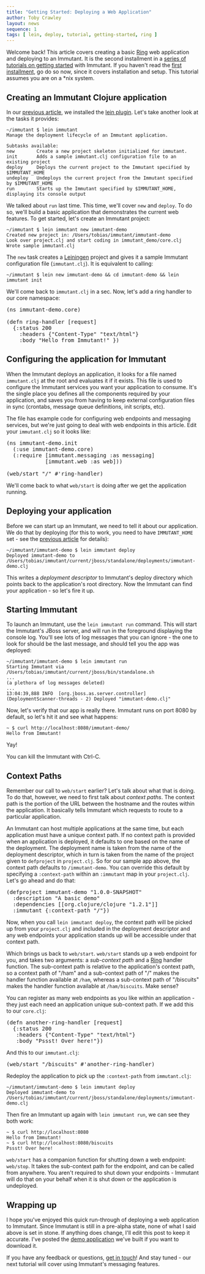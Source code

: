 ```yaml
---
title: "Getting Started: Deploying a Web Application"
author: Toby Crawley
layout: news
sequence: 1
tags: [ lein, deploy, tutorial, getting-started, ring ]
---
```


Welcome back! This article covers creating a basic [Ring] web application and deploying 
to an Immutant. It is the second installment in a 
[series of tutorials on getting started][getting-started] with Immutant. If you haven't
read the [first installment][installing], go do so now, since it covers installation
and setup. This tutorial assumes you are on a *nix system.

## Creating an Immutant Clojure application

In our [previous article][installing], we installed the [lein plugin]. Let's take another
look at the tasks it provides:

    ~/immutant $ lein immutant
    Manage the deployment lifecycle of an Immutant application.

    Subtasks available:
    new        Create a new project skeleton initialized for immutant.
    init       Adds a sample immutant.clj configuration file to an existing project
    deploy     Deploys the current project to the Immutant specified by $IMMUTANT_HOME
    undeploy   Undeploys the current project from the Immutant specified by $IMMUTANT_HOME
    run        Starts up the Immutant specified by $IMMUTANT_HOME, displaying its console output

We talked about `run` last time. This time, we'll cover `new` and `deploy`. To do so, 
we'll build a basic application that demonstrates the current web features. To get
started, let's create an Immutant project:

    ~/immutant $ lein immutant new immutant-demo
    Created new project in: /Users/tobias/immutant/immutant-demo
    Look over project.clj and start coding in immutant_demo/core.clj
    Wrote sample immutant.clj
    
The `new` task creates a [Leiningen] project and gives it a sample Immutant configuration
file (`immutant.clj`). It is equivalent to calling:

    ~/immutant $ lein new immutant-demo && cd immutant-demo && lein immutant init

We'll come back to `immutant.clj` in a sec. Now, let's add a ring handler to our core namespace:

<pre class="syntax clojure">(ns immutant-demo.core)

(defn ring-handler [request]
  {:status 200
    :headers {"Content-Type" "text/html"}
    :body "Hello from Immutant!" })
</pre>

## Configuring the application for Immutant
    
When the Immutant deploys an application, it looks for a file named `immutant.clj` 
at the root and evaluates it if it exists. This file is used to configure the
Immutant services you want your application to consume. It's the single place you 
defines all the components required by your application, and saves you from having to
keep external configuration files in sync (crontabs, message queue definitions, init scripts, etc).

The file has example code for configuring web endpoints and messaging services, but we're
just going to deal with web endpoints in this article. Edit your `immutant.clj` so it 
looks like:

<pre class="syntax clojure">(ns immutant-demo.init
  (:use immutant-demo.core)
  (:require [immutant.messaging :as messaging]
            [immutant.web :as web]))

(web/start "/" #'ring-handler)
</pre>

We'll come back to what `web/start` is doing after we get the application running.

## Deploying your application

Before we can start up an Immutant, we need to tell it about our application. We do that
by deploying (for this to work, you need to have `IMMUTANT_HOME` set - see the 
[previous article][installing] for details):

    ~/immutant/immutant-demo $ lein immutant deploy
    Deployed immutant-demo to /Users/tobias/immutant/current/jboss/standalone/deployments/immutant-demo.clj

This writes a *deployment descriptor* to Immutant's deploy directory which points back
to the application's root directory. Now the Immutant can find your application - so let's 
fire it up.

## Starting Immutant

To launch an Immutant, use the `lein immutant run` command. This will
start the Immutant's JBoss server, and will run in the foreground displaying the console log.
You'll see lots of log messages that you can ignore - the
one to look for should be the last message, and should tell you the app was deployed:

    ~/immutant/immutant-demo $ lein immutant run
    Starting Immutant via /Users/tobias/immutant/current/jboss/bin/standalone.sh
    ...
    (a plethora of log messages deleted)
    ...
    13:04:39,888 INFO  [org.jboss.as.server.controller] (DeploymentScanner-threads - 2) Deployed "immutant-demo.clj"
    
Now, let's verify that our app is really there. Immutant runs on port 8080 by default, so 
let's hit it and see what happens:

    ~ $ curl http://localhost:8080/immutant-demo/
    Hello from Immutant!

Yay!

You can kill the Immutant with Ctrl-C.

## Context Paths

Remember our call to `web/start` earlier? Let's talk about what that is doing. To 
do that, however, we need to first talk about *context paths*. The context path is 
the portion of the URL between the hostname and the routes within the application.
It basically tells Immutant which requests to route to a particular application.

An Immutant can host multiple applications at the same time, but each application must 
have a unique context path. If no context path is provided when an application
is deployed, it defaults to one based on the name of the deployment. The 
deployment name is taken from the name of the deployment descriptor, which
in turn is taken from the name of the project given to `defproject` in
`project.clj`. So for our sample app above, the context path defaults to 
`/immutant-demo`. You can override this default by specifying
a `:context-path` within an `:immutant` map in your `project.clj`. Let's
go ahead and do that:

<pre class="syntax clojure">(defproject immutant-demo "1.0.0-SNAPSHOT"
  :description "A basic demo"
  :dependencies [[org.clojure/clojure "1.2.1"]]
  :immutant {:context-path "/"})
</pre>

Now, when you call `lein immutant deploy`, the context path will be picked up
from your `project.clj` and included in the deployment descriptor and any
web endpoints your application stands up will be accessible under that
context path.

Which brings us back to `web/start`. `web/start` stands up a web endpoint
for you, and takes two arguments: a *sub-context path* and a [Ring] handler
function. The sub-context path is relative to the application's context
path, so a context path of "/ham" and a sub-context path of "/" makes
the handler function available at `/ham`, whereas a sub-context path
of "/biscuits" makes the handler function available at `/ham/biscuits`.
Make sense?

You can register as many web endpoints as you like within an application -
they just each need an application unique sub-context path. If we add 
this to our `core.clj`:

<pre class="syntax clojure">(defn another-ring-handler [request]
  {:status 200
   :headers {"Content-Type" "text/html"}
   :body "Pssst! Over here!"})
</pre>

And this to our `immutant.clj`:

<pre class="syntax clojure">(web/start "/biscuits" #'another-ring-handler)</pre>

Redeploy the application to pick up the `:context-path` from `immutant.clj`:

    ~/immutant/immutant-demo $ lein immutant deploy
    Deployed immutant-demo to /Users/tobias/immutant/current/jboss/standalone/deployments/immutant-demo.clj

Then fire an Immutant up again with `lein immutant run`, we can see they
both work:

    ~ $ curl http://localhost:8080
    Hello from Immutant!
    ~ $ curl http://localhost:8080/biscuits
    Pssst! Over here!

`web/start` has a companion function for shutting down a web endpoint:
`web/stop`. It takes the sub-context path for the endpoint, and can
be called from anywhere. You aren't required to shut down your endpoints -
Immutant will do that on your behalf when it is shut down or the application 
is undeployed.

## Wrapping up

I hope you've enjoyed this quick run-through of deploying a web application
to Immutant. Since Immutant is still in a pre-alpha state, none of what I
said above is set in stone. If anything does change, I'll edit this post
to keep it accurate. I've posted the [demo application] we've built if you want
to download it. 

If you have any feedback or questions, [get in touch]! And stay tuned - our next 
tutorial will cover using Immutant's messaging features. 

[Ring]: https://github.com/mmcgrana/ring
[getting-started]: /news/tags/getting-started/
[installing]: /news/2011/11/08/installing/
[lein plugin]: https://github.com/immutant/lein-immutant/
[Leiningen]: https://github.com/technomancy/leiningen
[demo application]: https://github.com/immutant/immutant-basic-web-demo
[get in touch]: /community







